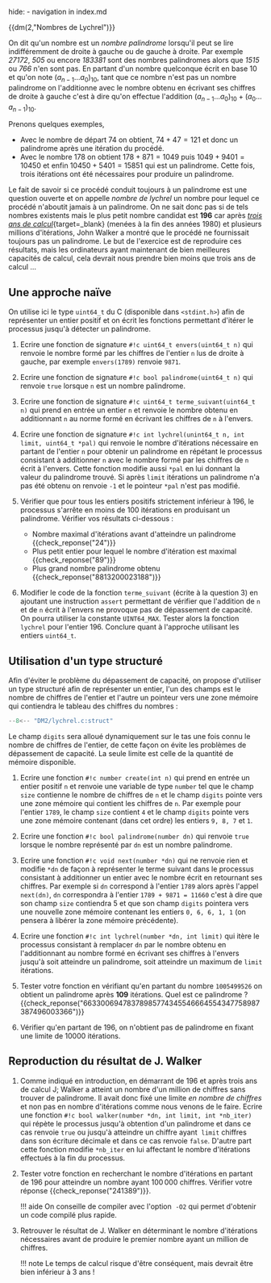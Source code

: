 hide: - navigation  in index.md

{{dm(2,"Nombres de Lychrel")}} 


On dit qu'un nombre est un *nombre palindrome* lorsqu'il peut se lire indifféremment de droite à gauche ou de gauche à droite. Par exemple *27172*, *505* ou encore *183381* sont des nombres palindromes alors que *1515* ou *766* n'en sont pas. En partant d'un nombre quelconque écrit en base 10 et qu'on note $(a_{n-1}\dots a_0)_{10}$, tant que ce nombre n'est pas un nombre palindrome on l'additionne avec le nombre obtenu en écrivant ses chiffres de droite à gauche c'est à dire qu'on effectue l'addition $(a_{n-1}\dots a_0)_{10} + (a_{0}\dots a_{n-1})_{10}$. 

Prenons quelques exemples,

* Avec le nombre de départ $74$ on obtient, $74 + 47 = 121$ et donc un palindrome après une itération du procédé.
* Avec le nombre $178$ on obtient $178 + 871 = 1049$ puis $1049 + 9401 = 10450$ et enfin $10450 + 5401 = 15851$ qui est un palindrome. Cette fois, trois itérations ont été nécessaires pour produire un palindrome.

Le fait de savoir si ce procédé conduit toujours à un palindrome est une question ouverte et on appelle *nombre de lychrel* un nombre pour lequel ce procédé n'aboutit jamais à un palindrome. On ne sait donc pas si de tels nombres existents mais le plus petit nombre candidat est **196** car après [*trois ans de calcul*](https://www.fourmilab.ch/documents/threeyears/threeyears.html){target=_blank} (menées à la fin des années 1980) et plusieurs millions d'itérations, John Walker a montré que le procédé ne fournissait toujours pas un palindrome. Le but de l'exercice est de reproduire ces résultats, mais les ordinateurs ayant maintenant de bien meilleures capacités de calcul, cela devrait nous prendre bien moins que trois ans de calcul ...

## Une approche naïve

On utilise ici le type `uint64_t` du C (disponible dans `<stdint.h>`) afin de représenter un entier positif et on écrit les fonctions permettant d'itérer le processus jusqu'à détecter un palindrome.

1. Ecrire une fonction de signature `#!c uint64_t envers(uint64_t n)` qui renvoie le nombre formé par  les chiffres de l'entier `n` lus de droite à gauche, par exemple `envers(1789)` renvoie `9871`.

2. Ecrire une fonction de signature `#!c bool palindrome(uint64_t n)` qui renvoie `true` lorsque `n` est un nombre palindrome.

3. Ecrire une fonction de signature `#!c uint64_t terme_suivant(uint64_t n)` qui prend en entrée un entier `n` et renvoie le nombre obtenu en additionnant `n` au norme formé en écrivant les chiffres de `n` à l'envers.

4. Ecrire une fonction de signature `#!c int lychrel(unint64_t n, int limit, uint64_t *pal)` qui renvoie le nombre d'itérations nécessaire en partant de l'entier `n` pour obtenir un palindrome en répétant le processus consistant à additionner `n` avec le nombre formé par les chiffres de `n` écrit à l'envers. Cette fonction modifie aussi `*pal` en lui donnant la valeur du palindrome trouvé. Si après `limit` itérations un palindrome n'a pas été obtenu on renvoie `-1` et le pointeur `*pal` n'est pas modifié.

5. Vérifier que pour tous les entiers positifs strictement inférieur à 196, le processus s'arrête en moins de 100 itérations en produisant un palindrome. Vérifier vos résultats ci-dessous :

    * Nombre maximal d'itérations avant d'atteindre un palindrome {{check_reponse("24")}}
    * Plus petit entier pour lequel le nombre d'itération est maximal {{check_reponse("89")}}
    * Plus grand nombre palindrome obtenu {{check_reponse("8813200023188")}}

6. Modifier le code de la fonction `terme_suivant` (écrite à la question 3) en ajoutant une instruction `assert` permettant de vérifier que l'addition de `n` et de `n` écrit à l'envers ne provoque pas de dépassement de capacité. On pourra utiliser la constante `UINT64_MAX`. Tester alors la fonction `lychrel`  pour l'entier 196. Conclure quant à l'approche utilisant les entiers `uint64_t`.

## Utilisation d'un type structuré

Afin d'éviter le problème du dépassement de capacité, on propose d'utiliser un type structuré afin de représenter un entier, l'un des champs est le nombre de chiffres de l'entier et l'autre un pointeur vers une zone mémoire qui contiendra le tableau des chiffres du nombres :

```c
--8<-- "DM2/lychrel.c:struct"
```

Le champ `digits` sera alloué dynamiquement sur le tas une fois connu le nombre de chiffres de l'entier, de cette façon on évite les problèmes de dépassement de capacité. La seule limite est celle de la quantité de mémoire disponible. 

1. Ecrire une fonction `#!c number create(int n)` qui prend en entrée un entier positif `n` et renvoie une variable de type `number` tel que le champ `size` contienne le nombre de chiffres de `n` et le champ `digits` pointe vers une zone mémoire qui contient les chiffres de `n`. Par exemple pour l'entier `1789`, le champ `size` contient `4` et le champ `digits` pointe vers une zone mémoire contenant (dans cet ordre) les entiers `9, 8, 7` et `1`.

2. Ecrire une fonction `#!c bool palindrome(number dn)` qui renvoie `true` lorsque le nombre représenté par `dn` est un nombre palindrome.

3. Ecrire une fonction `#!c void next(number *dn)` qui ne renvoie rien et modifie  `*dn` de façon à représenter le terme suivant dans le processus consistant à additionner un entier avec le nombre écrit en retournant ses chiffres. Par exemple si `dn` correspond à l'entier `1789` alors après l'appel `next(dn)`, `dn` correspondra à  l'entier `1789 + 9871 = 11660` c'est à dire que son champ `size` contiendra 5 et que son champ `digits` pointera vers une nouvelle zone mémoire contenant les entiers `0, 6, 6, 1, 1` (on pensera à libérer la zone mémoire précédente).

4. Ecrire une fonction `#!c int lychrel(number *dn, int limit)` qui itère le processus consistant à remplacer `dn` par le nombre obtenu en l'additionnant au nombre formé en écrivant ses chiffres à l'envers jusqu'à soit atteindre un palindrome, soit atteindre un maximum de `limit` itérations. 

5. Tester votre fonction en vérifiant qu'en partant du nombre `1005499526` on obtient un palindrome après **109** itérations. Quel est ce palindrome ? {{check_reponse("66330069478378985774345546664554347758987387496003366")}}

6. Vérifier qu'en partant de 196, on n'obtient pas de palindrome en fixant une limite de 10000 itérations.

## Reproduction du résultat de J. Walker

1. Comme indiqué en introduction, en démarrant de 196 et après trois ans de calcul J; Walker a atteint un nombre d'un million de chiffres sans trouver de palindrome. Il avait donc fixé une limite *en nombre de chiffres* et non pas en nombre d'itérations comme nous venons de le faire. Ecrire une fonction `#!c bool walker(number *dn, int limit, int *nb_iter)` qui répète le processus jusqu'à obtention d'un palindrome et dans ce cas renvoie `true` ou jusqu'à atteindre un chiffre ayant  `limit` chiffres dans son écriture décimale et dans ce cas renvoie `false`. D'autre part cette fonction modifie `*nb_iter` en lui affectant le nombre d'itérations effectués à la fin du processus.

2. Tester votre fonction en recherchant le nombre d'itérations en partant de 196 pour atteindre un nombre ayant $100\,000$ chiffres. Vérifier votre réponse {{check_reponse("241389")}}.

    !!! aide
        On conseille de compiler avec l'option  `-O2` qui permet d'obtenir un code compilé plus rapide.

3. Retrouver le résultat de J. Walker en déterminant le nombre d'itérations nécessaires avant de produire le premier nombre ayant un million de chiffres.

    !!! note
        Le temps de calcul risque d'être conséquent, mais devrait être bien inférieur à 3 ans !